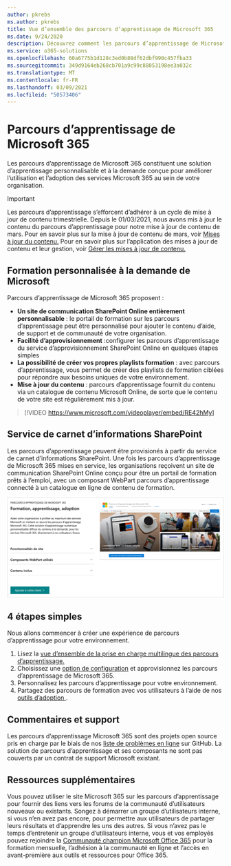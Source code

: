 ```yaml
---
author: pkrebs
ms.author: pkrebs
title: Vue d’ensemble des parcours d’apprentissage de Microsoft 365
ms.date: 9/24/2020
description: Découvrez comment les parcours d’apprentissage de Microsoft 365 peuvent accélérer l’utilisation et l’adoption des services Microsoft 365 au sein de votre organisation. Les parcours d’apprentissage incluent un composant WebPart SharePoint Online personnalisé et un site de formation modernes de communications SharePoint Online qui est facilement configuré pour votre locataire Microsoft 365.
ms.service: o365-solutions
ms.openlocfilehash: 60a6775b1d128c3ed0b88df62dbf990c457fba33
ms.sourcegitcommit: 349d9164eb268cb701a9c99c88053198ee3a032c
ms.translationtype: MT
ms.contentlocale: fr-FR
ms.lasthandoff: 03/09/2021
ms.locfileid: "50573406"
---
```

# <a name="microsoft-365-learning-pathways"></a>Parcours d’apprentissage de Microsoft 365 
Les parcours d’apprentissage de Microsoft 365 constituent une solution d’apprentissage personnalisable et à la demande conçue pour améliorer l’utilisation et l’adoption des services Microsoft 365 au sein de votre organisation.    

> [!IMPORTANT]
> Les parcours d’apprentissage s’efforcent d’adhérer à un cycle de mise à jour de contenu trimestrielle. Depuis le 01/03/2021, nous avons mis à jour le contenu du parcours d’apprentissage pour notre mise à jour de contenu de mars. Pour en savoir plus sur la mise à jour de contenu de mars, voir [Mises à jour du contenu.](custom_contentupdates.md) Pour en savoir plus sur l’application des mises à jour de contenu et leur gestion, voir [Gérer les mises à jour de contenu.](custom_contentupdatesmanage.md)  

## <a name="on-demand-custom-training-from-microsoft"></a>Formation personnalisée à la demande de Microsoft

Parcours d’apprentissage de Microsoft 365 proposent :

- **Un site de communication SharePoint Online entièrement personnalisable** : le portail de formation sur les parcours d’apprentissage peut être personnalisé pour ajouter le contenu d’aide, de support et de communauté de votre organisation.
- **Facilité d’approvisionnement** :configurer les parcours d’apprentissage du service d’approvisionnement SharePoint Online en quelques étapes simples
- **La possibilité de créer vos propres playlists formation** : avec parcours d’apprentissage, vous permet de créer des playlists de formation ciblées pour répondre aux besoins uniques de votre environnement.
- **Mise à jour du contenu** : parcours d’apprentissage fournit du contenu via un catalogue de contenu Microsoft Online, de sorte que le contenu de votre site est régulièrement mis à jour.

> [!VIDEO https://www.microsoft.com/videoplayer/embed/RE42hMy]

## <a name="sharepoint-look-book-service"></a>Service de carnet d’informations SharePoint
Les parcours d’apprentissage peuvent être provisionés à partir du service de carnet d’informations SharePoint. Une fois les parcours d’apprentissage de Microsoft 365 mises en service, les organisations reçoivent un site de communication SharePoint Online conçu pour être un portail de formation prêts à l’emploi, avec un composant WebPart parcours d’apprentissage connecté à un catalogue en ligne de contenu de formation. 

![Page de mise en service du carnet d’informations SharePoint](media/cg-provision.png)

## <a name="4-easy-steps"></a>4 étapes simples
Nous allons commencer à créer une expérience de parcours d’apprentissage pour votre environnement.
1. Lisez la [vue d’ensemble de la prise en charge multilingue des parcours d’apprentissage.](custom_overview_ml.md) 
2. Choisissez une [option de configuration](custom_setupoptions.md) et approvisionnez les parcours d’apprentissage de Microsoft 365.  
3. Personnalisez les parcours d’apprentissage pour votre environnement.
4. Partagez des parcours de formation avec vos utilisateurs à l’aide de nos [outils d’adoption ](driveadoption.md).

## <a name="feedback-and-support"></a>Commentaires et support

Les parcours d’apprentissage Microsoft 365 sont des projets open source pris en charge par le biais de nos [liste de problèmes en ligne](https://aka.ms/CustomLearningHelp) sur GitHub. La solution de parcours d’apprentissage et ses composants ne sont pas couverts par un contrat de support Microsoft existant.  

## <a name="additional-resources"></a>Ressources supplémentaires
Vous pouvez utiliser le site Microsoft 365 sur les parcours d’apprentissage pour fournir des liens vers les forums de la communauté d’utilisateurs nouveaux ou existants. Songez à démarrer un groupe d’utilisateurs interne, si vous n’en avez pas encore, pour permettre aux utilisateurs de partager leurs résultats et d’apprendre les uns des autres.  Si vous n’avez pas le temps d’entretenir un groupe d’utilisateurs interne, vous et vos employés pouvez rejoindre la [Communauté champion Microsoft Office 365](https://aka.ms/O365Champions) pour la formation mensuelle, l’adhésion à la communauté en ligne et l’accès en avant-première aux outils et ressources pour Office 365.